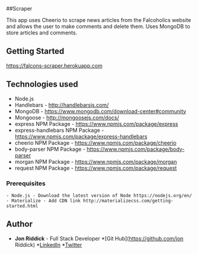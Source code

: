 ##Scraper

This app uses Cheerio to scrape news articles from the Falcoholics website and allows the user to make comments and delete them. Uses MongoDB to store articles and comments.

## Getting Started
https://falcons-scraper.herokuapp.com

## Technologies used
- Node.js
- Handlebars - http://handlebarsjs.com/
- MongoDB - https://www.mongodb.com/download-center#community
- Mongoose - http://mongoosejs.com/docs/
- express NPM Package - https://www.npmjs.com/package/express
- express-handlebars NPM Package - https://www.npmjs.com/package/express-handlebars
- cheerio NPM Package - https://www.npmjs.com/package/cheerio
- body-parser NPM Package - https://www.npmjs.com/package/body-parser
- morgan NPM Package - https://www.npmjs.com/package/morgan
- request NPM Package - https://www.npmjs.com/package/request

### Prerequisites

```
- Node.js - Download the latest version of Node https://nodejs.org/en/
- Materialize - Add CDN link http://materializecss.com/getting-started.html
```

## Author

* **Jon Riddick** - Full Stack Developer
*[Git Hub](https://github.com/jon Riddick)
*[LinkedIn](https://www.linkedin.com/in/jonriddick/)
*[Twitter](https://twitter.com/jonriddick)